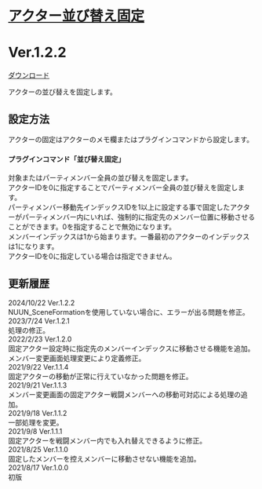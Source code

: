 # [アクター並び替え固定](https://raw.githubusercontent.com/nuun888/MZ/master/NUUN_ActorFixed.js)
# Ver.1.2.2
[ダウンロード](https://raw.githubusercontent.com/nuun888/MZ/master/NUUN_ActorFixed.js)  

アクターの並び替えを固定します。  

## 設定方法
アクターの固定はアクターのメモ欄またはプラグインコマンドから設定します。  

#### プラグインコマンド「並び替え固定」
対象またはパーティメンバー全員の並び替えを固定します。  
アクターIDを0に指定することでパーティメンバー全員の並び替えを固定します。  
パーティメンバー移動先インデックスIDを1以上に設定する事で固定したアクターがパーティメンバー内にいれば、強制的に指定先のメンバー位置に移動させることができます。0を指定することで無効になります。  
メンバーインデックスは1から始まります。一番最初のアクターのインデックスは1になります。  
アクターIDを0に指定している場合は指定できません。  

## 更新履歴
2024/10/22 Ver.1.2.2  
NUUN_SceneFormationを使用していない場合に、エラーが出る問題を修正。  
2023/7/24 Ver.1.2.1  
処理の修正。  
2022/2/23 Ver.1.2.0  
固定アクター設定時に指定先のメンバーインデックスに移動させる機能を追加。  
メンバー変更画面処理変更により定義修正。  
2021/9/22 Ver.1.1.4  
固定アクターの移動が正常に行えていなかった問題を修正。  
2021/9/21 Ver.1.1.3  
メンバー変更画面の固定アクター戦闘メンバーへの移動可対応による処理の追加。  
2021/9/18 Ver.1.1.2  
一部処理を変更。  
2021/9/8 Ver.1.1.1  
固定アクターを戦闘メンバー内でも入れ替えできるように修正。  
2021/8/25 Ver.1.1.0  
固定したメンバーを控えメンバーに移動させない機能を追加。  
2021/8/17 Ver.1.0.0  
初版  
